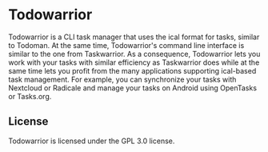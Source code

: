# Todowarrior

Todowarrior is a CLI task manager that uses the ical format for tasks, similar to Todoman. At the same time, Todowarrior's command line interface is similar to the one from Taskwarrior. As a consequence, Todowarrior lets you work with your tasks with similar efficiency as Taskwarrior does while at the same time lets you profit from the many applications supporting ical-based task management. For example, you can synchronize your tasks with Nextcloud or Radicale and manage your tasks on Android using OpenTasks or Tasks.org.

## License

Todowarrior is licensed under the GPL 3.0 license.
